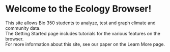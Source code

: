 Welcome to the Ecology Browser!
===============================

This site allows Bio 350 students to analyze, test and graph climate and community data. </br>
The Getting Started page includes tutorials for the various features on the browser. </br>
For more information about this site, see our paper on the Learn More page. <br/>